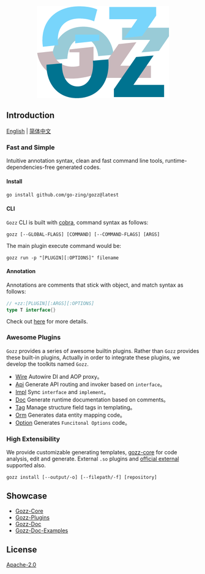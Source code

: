<p align="center">
  <a href="https://github.com/go-zing/gozz" target="_blank">
    <img src="https://raw.githubusercontent.com/go-zing/gozz-doc/main/docs/.vuepress/public/logo.png" alt="logo">
  </a>
</p>

## Introduction

[English](https://go-zing.github.io/gozz) | [简体中文](https://go-zing.github.io/gozz/zh)

### Fast and Simple

Intuitive annotation syntax, clean and fast command line tools,
runtime-dependencies-free generated codes.

#### Install

```shell
go install github.com/go-zing/gozz@latest
```

#### CLI

`Gozz` CLI is built with [cobra](https://github.com/spf13/cobra), command syntax as follows:

```shell
gozz [--GLOBAL-FLAGS] [COMMAND] [--COMMAND-FLAGS] [ARGS]
```

The main plugin execute command would be:

```shell
gozz run -p "[PLUGIN][:OPTIONS]" filename
```


#### Annotation

Annotations are comments that stick with object, and match syntax as follows:

```go
// +zz:[PLUGIN][:ARGS][:OPTIONS]
type T interface{}
```

Check out [here](https://go-zing.github.io/gozz/guide/getting-started) for more details.

### Awesome Plugins

`Gozz` provides a series of awesome builtin plugins.
Rather than `Gozz` provides these built-in plugins,
Actually in order to integrate these plugins,
we develop the toolkits named `Gozz`.

- [Wire](https://go-zing.github.io/gozz/guide/plugins/wire) Autowire DI and AOP proxy。
- [Api](https://go-zing.github.io/gozz/guide/plugins/api) Generate API routing and invoker based on `interface`。
- [Impl](https://go-zing.github.io/gozz/guide/plugins/impl) Sync `interface` and `implement`。
- [Doc](https://go-zing.github.io/gozz/guide/plugins/doc) Generate runtime documentation based on comments。
- [Tag](https://go-zing.github.io/gozz/guide/plugins/tag) Manage structure field tags in templating。
- [Orm](https://go-zing.github.io/gozz/guide/plugins/orm) Generates data entity mapping code。
- [Option](https://go-zing.github.io/gozz/guide/plugins/option) Generates `Funcitonal Options` code。

### High Extensibility

We provide customizable generating templates,
[gozz-core](https://github.com/go-zing/gozz-core) for code analysis,
edit and generate.
External `.so` plugins and [official external](https://github.com/go-zing/gozz-plugins) supported also.

```shell
gozz install [--output/-o] [--filepath/-f] [repository] 
```

## Showcase

- [Gozz-Core](https://github.com/go-zing/gozz-core)
- [Gozz-Plugins](https://github.com/go-zing/gozz-plugins)
- [Gozz-Doc](https://github.com/go-zing/gozz-doc)
- [Gozz-Doc-Examples](https://github.com/go-zing/gozz-doc-examples)

## License

[Apache-2.0](https://github.com/go-zing/gozz/blob/main/LICENSE)